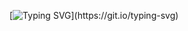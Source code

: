 [![Typing SVG](https://readme-typing-svg.demolab.com?font=Fira+Code&pause=1000&width=435&lines=Hello+%F0%9F%91%8B.;I'm+Ojembs.)](https://git.io/typing-svg)
